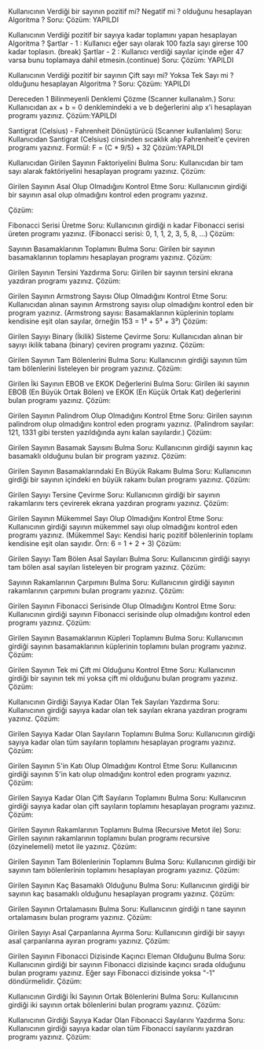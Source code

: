 Kullanıcının Verdiği bir sayının pozitif mi? Negatif mi ? olduğunu hesaplayan Algoritma ? Soru: Çözüm: YAPILDI

Kullanıcının Verdiği pozitif bir sayıya kadar toplamını yapan hesaplayan Algoritma ? 
Şartlar - 1 : Kullanıcı eğer sayı olarak 100 fazla sayı girerse 100 kadar toplasın. (break) 
Şartlar - 2 : Kullanıcı verdiği sayılar içinde eğer 47 varsa bunu toplamaya dahil etmesin.(continue) Soru: Çözüm: YAPILDI

Kullanıcının Verdiği pozitif bir sayının Çift sayı mi? Yoksa Tek Sayı mi ? olduğunu hesaplayan Algoritma ? Soru: Çözüm: YAPILDI

Dereceden 1 Bilinmeyenli Denklemi Çözme (Scanner kullanalım.) Soru: Kullanıcıdan ax + b = 0 denklemindeki a ve b değerlerini alıp x'i hesaplayan programı yazınız. Çözüm:YAPILDI

Santigrat (Celsius) - Fahrenheit Dönüştürücü (Scanner kullanlalım) Soru: Kullanıcıdan Santigrat (Celsius) 
cinsinden sıcaklık alıp Fahrenheit'e çeviren programı yazınız. Formül: F = (C * 9/5) + 32 Çözüm:YAPILDI

Kullanıcıdan Girilen Sayının Faktoriyelini Bulma Soru: Kullanıcıdan bir tam sayı alarak faktöriyelini hesaplayan programı yazınız. Çözüm:

Girilen Sayının Asal Olup Olmadığını Kontrol Etme Soru: Kullanıcının girdiği bir sayının asal olup olmadığını kontrol eden programı yazınız.

Çözüm:

Fibonacci Serisi Üretme Soru: Kullanıcının girdiği n kadar Fibonacci serisi üreten programı yazınız. (Fibonacci serisi: 0, 1, 1, 2, 3, 5, 8, ...)
Çözüm:

Sayının Basamaklarının Toplamını Bulma Soru: Girilen bir sayının basamaklarının toplamını hesaplayan programı yazınız.
Çözüm:

Girilen Sayının Tersini Yazdırma Soru: Girilen bir sayının tersini ekrana yazdıran programı yazınız.
Çözüm:

Girilen Sayının Armstrong Sayısı Olup Olmadığını Kontrol Etme Soru: Kullanıcıdan alınan sayının Armstrong sayısı olup olmadığını kontrol eden bir program yazınız. (Armstrong sayısı: Basamaklarının küplerinin toplamı kendisine eşit olan sayılar, örneğin 153 = 1³ + 5³ + 3³)
Çözüm:

Girilen Sayıyı Binary (İkilik) Sisteme Çevirme Soru: Kullanıcıdan alınan bir sayıyı ikilik tabana (binary) çeviren programı yazınız.
Çözüm:

Girilen Sayının Tam Bölenlerini Bulma Soru: Kullanıcının girdiği sayının tüm tam bölenlerini listeleyen bir program yazınız.
Çözüm:

Girilen İki Sayının EBOB ve EKOK Değerlerini Bulma Soru: Girilen iki sayının EBOB (En Büyük Ortak Bölen) ve EKOK (En Küçük Ortak Kat) değerlerini bulan programı yazınız.
Çözüm:

Girilen Sayının Palindrom Olup Olmadığını Kontrol Etme Soru: Girilen sayının palindrom olup olmadığını kontrol eden programı yazınız. (Palindrom sayılar: 121, 1331 gibi tersten yazıldığında aynı kalan sayılardır.)
Çözüm:

Girilen Sayının Basamak Sayısını Bulma Soru: Kullanıcının girdiği sayının kaç basamaklı olduğunu bulan bir program yazınız.
Çözüm:

Girilen Sayının Basamaklarındaki En Büyük Rakamı Bulma Soru: Kullanıcının girdiği bir sayının içindeki en büyük rakamı bulan programı yazınız.
Çözüm:

Girilen Sayıyı Tersine Çevirme Soru: Kullanıcının girdiği bir sayının rakamlarını ters çevirerek ekrana yazdıran programı yazınız.
Çözüm:

Girilen Sayının Mükemmel Sayı Olup Olmadığını Kontrol Etme Soru: Kullanıcının girdiği sayının mükemmel sayı olup olmadığını kontrol eden programı yazınız. (Mükemmel Sayı: Kendisi hariç pozitif bölenlerinin toplamı kendisine eşit olan sayıdır. Örn: 6 = 1 + 2 + 3)
Çözüm:

Girilen Sayıyı Tam Bölen Asal Sayıları Bulma Soru: Kullanıcının girdiği sayıyı tam bölen asal sayıları listeleyen bir program yazınız.
Çözüm:

Sayının Rakamlarının Çarpımını Bulma Soru: Kullanıcının girdiği sayının rakamlarının çarpımını bulan programı yazınız.
Çözüm:

Girilen Sayının Fibonacci Serisinde Olup Olmadığını Kontrol Etme Soru: Kullanıcının girdiği sayının Fibonacci serisinde olup olmadığını kontrol eden programı yazınız.
Çözüm:

Girilen Sayının Basamaklarının Küpleri Toplamını Bulma Soru: Kullanıcının girdiği sayının basamaklarının küplerinin toplamını bulan programı yazınız.
Çözüm:

Girilen Sayının Tek mi Çift mi Olduğunu Kontrol Etme Soru: Kullanıcının girdiği bir sayının tek mi yoksa çift mi olduğunu bulan programı yazınız.
Çözüm:

Kullanıcının Girdiği Sayıya Kadar Olan Tek Sayıları Yazdırma Soru: Kullanıcının girdiği sayıya kadar olan tek sayıları ekrana yazdıran programı yazınız.
Çözüm:

Girilen Sayıya Kadar Olan Sayıların Toplamını Bulma Soru: Kullanıcının girdiği sayıya kadar olan tüm sayıların toplamını hesaplayan programı yazınız.
Çözüm:

Girilen Sayının 5'in Katı Olup Olmadığını Kontrol Etme Soru: Kullanıcının girdiği sayının 5'in katı olup olmadığını kontrol eden programı yazınız.
Çözüm:

Girilen Sayıya Kadar Olan Çift Sayıların Toplamını Bulma Soru: Kullanıcının girdiği sayıya kadar olan çift sayıların toplamını hesaplayan programı yazınız.
Çözüm:

Girilen Sayının Rakamlarının Toplamını Bulma (Recursive Metot ile) Soru: Girilen sayının rakamlarının toplamını bulan programı recursive (özyinelemeli) metot ile yazınız.
Çözüm:

Girilen Sayının Tam Bölenlerinin Toplamını Bulma Soru: Kullanıcının girdiği bir sayının tam bölenlerinin toplamını hesaplayan programı yazınız.
Çözüm:

Girilen Sayının Kaç Basamaklı Olduğunu Bulma Soru: Kullanıcının girdiği bir sayının kaç basamaklı olduğunu hesaplayan programı yazınız.
Çözüm:

Girilen Sayının Ortalamasını Bulma Soru: Kullanıcının girdiği n tane sayının ortalamasını bulan programı yazınız.
Çözüm:

Girilen Sayıyı Asal Çarpanlarına Ayırma Soru: Kullanıcının girdiği bir sayıyı asal çarpanlarına ayıran programı yazınız.
Çözüm:

Girilen Sayının Fibonacci Dizisinde Kaçıncı Eleman Olduğunu Bulma Soru: Kullanıcının girdiği bir sayının Fibonacci dizisinde kaçıncı sırada olduğunu bulan programı yazınız. Eğer sayı Fibonacci dizisinde yoksa "-1" döndürmelidir.
Çözüm:

Kullanıcının Girdiği İki Sayının Ortak Bölenlerini Bulma Soru: Kullanıcının girdiği iki sayının ortak bölenlerini bulan programı yazınız.
Çözüm:

Kullanıcının Girdiği Sayıya Kadar Olan Fibonacci Sayılarını Yazdırma Soru: Kullanıcının girdiği sayıya kadar olan tüm Fibonacci sayılarını yazdıran programı yazınız.
Çözüm: